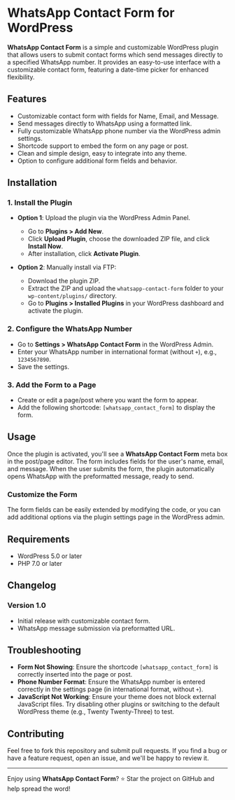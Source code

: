 # WhatsApp Contact Form for WordPress

**WhatsApp Contact Form** is a simple and customizable WordPress plugin that allows users to submit contact forms which send messages directly to a specified WhatsApp number. It provides an easy-to-use interface with a customizable contact form, featuring a date-time picker for enhanced flexibility.

## Features

- Customizable contact form with fields for Name, Email, and Message.
- Send messages directly to WhatsApp using a formatted link.
- Fully customizable WhatsApp phone number via the WordPress admin settings.
- Shortcode support to embed the form on any page or post.
- Clean and simple design, easy to integrate into any theme.
- Option to configure additional form fields and behavior.

## Installation

### 1. Install the Plugin

- **Option 1**: Upload the plugin via the WordPress Admin Panel.
    - Go to **Plugins > Add New**.
    - Click **Upload Plugin**, choose the downloaded ZIP file, and click **Install Now**.
    - After installation, click **Activate Plugin**.
  
- **Option 2**: Manually install via FTP:
    - Download the plugin ZIP.
    - Extract the ZIP and upload the `whatsapp-contact-form` folder to your `wp-content/plugins/` directory.
    - Go to **Plugins > Installed Plugins** in your WordPress dashboard and activate the plugin.

### 2. Configure the WhatsApp Number
- Go to **Settings > WhatsApp Contact Form** in the WordPress Admin.
- Enter your WhatsApp number in international format (without `+`), e.g., `1234567890`.
- Save the settings.

### 3. Add the Form to a Page
- Create or edit a page/post where you want the form to appear.
- Add the following shortcode: `[whatsapp_contact_form]` to display the form.

## Usage

Once the plugin is activated, you'll see a **WhatsApp Contact Form** meta box in the post/page editor. The form includes fields for the user's name, email, and message. When the user submits the form, the plugin automatically opens WhatsApp with the preformatted message, ready to send.

### Customize the Form

The form fields can be easily extended by modifying the code, or you can add additional options via the plugin settings page in the WordPress admin.

## Requirements

- WordPress 5.0 or later
- PHP 7.0 or later

## Changelog

### Version 1.0
- Initial release with customizable contact form.
- WhatsApp message submission via preformatted URL.

## Troubleshooting

- **Form Not Showing**: Ensure the shortcode `[whatsapp_contact_form]` is correctly inserted into the page or post.
- **Phone Number Format**: Ensure the WhatsApp number is entered correctly in the settings page (in international format, without `+`).
- **JavaScript Not Working**: Ensure your theme does not block external JavaScript files. Try disabling other plugins or switching to the default WordPress theme (e.g., Twenty Twenty-Three) to test.

## Contributing

Feel free to fork this repository and submit pull requests. If you find a bug or have a feature request, open an issue, and we'll be happy to review it.

---

Enjoy using **WhatsApp Contact Form**? ⭐️ Star the project on GitHub and help spread the word!
